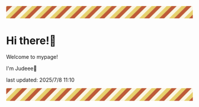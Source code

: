 <!-- Header image -->
<img src="./pokemon/pokemon_38.png" width="1000">

# Hi there!👋

Welcome to mypage!

I'm Judeee🐷

last updated: 2025/7/8 11:10

<!-- Footer image -->
<img src="./pokemon/pokemon_38.png" width="1000">
